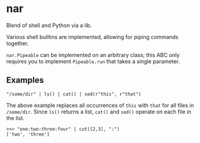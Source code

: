 # nar

Blend of shell and Python via a lib.


Various shell builtins are implemented, allowing for piping commands together.

`nar.Pipeable` can be implemented on an arbitrary class; this ABC only requires you to implement `Pipeable.run` that takes a single parameter.


## Examples

```
"/some/dir" | ls() | cat() | sed(r"this", r"that")
```

The above example replaces all occurrences of `this` with `that` for all files in `/some/dir`. Since `ls()` returns a list, `cat()` and `sed()` operate on each file in the list.

```
>>> "one:two:three:four" | cut([2,3], ":")
['two', 'three']
```
